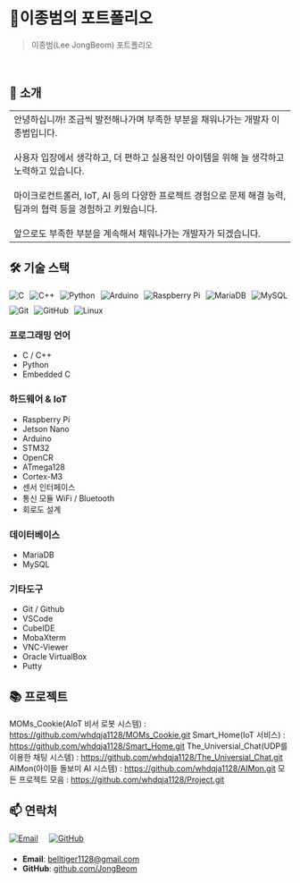# 📜이종범의 포트폴리오

> 이종범(Lee JongBeom) 포트폴리오

<br/>

## 👋 소개

<table>
  <tr>
    <td width="70%">
      안녕하십니까! 조금씩 발전해나가며 부족한 부분을 채워나가는 개발자 이종범입니다. <br><br>
      사용자 입장에서 생각하고, 더 편하고 실용적인 아이템을 위해 늘 생각하고 노력하고 있습니다. <br><br>
      마이크로컨트롤러, IoT, AI 등의 다양한 프로젝트 경험으로 문제 해결 능력, 팀과의 협력 등을 경험하고 키웠습니다. <br><br>
      앞으로도 부족한 부분을 계속해서 채워나가는 개발자가 되겠습니다.
  </tr>
</table>

## 🛠️ 기술 스택

<div style="display: flex; flex-wrap: wrap; gap: 10px; margin: 20px 0;">
  <img src="https://img.shields.io/badge/C-A8B9CC?style=for-the-badge&logo=c&logoColor=white" alt="C" />
  <img src="https://img.shields.io/badge/C++-00599C?style=for-the-badge&logo=cplusplus&logoColor=white" alt="C++" />
  <img src="https://img.shields.io/badge/Python-3776AB?style=for-the-badge&logo=python&logoColor=white" alt="Python" />
  <img src="https://img.shields.io/badge/Arduino-00979D?style=for-the-badge&logo=arduino&logoColor=white" alt="Arduino" />
  <img src="https://img.shields.io/badge/Raspberry_Pi-A22846?style=for-the-badge&logo=raspberry-pi&logoColor=white" alt="Raspberry Pi" />
  <img src="https://img.shields.io/badge/MariaDB-003545?style=for-the-badge&logo=mariadb&logoColor=white" alt="MariaDB" />
  <img src="https://img.shields.io/badge/MySQL-4479A1?style=for-the-badge&logo=mysql&logoColor=white" alt="MySQL" />
  <img src="https://img.shields.io/badge/Git-F05032?style=for-the-badge&logo=git&logoColor=white" alt="Git" />
  <img src="https://img.shields.io/badge/github-181717?style=for-the-badge&logo=github&logoColor=white" alt="GitHub"/>
  <img src="https://img.shields.io/badge/linux-FCC624?style=for-the-badge&logo=linux&logoColor=black" alt="Linux"/>
</div>

### 프로그래밍 언어
- C / C++
- Python
- Embedded C

### 하드웨어 & IoT
- Raspberry Pi
- Jetson Nano
- Arduino
- STM32
- OpenCR
- ATmega128
- Cortex-M3
- 센서 인터페이스
- 통신 모듈 WiFi / Bluetooth
- 회로도 설계

### 데이터베이스
- MariaDB
- MySQL

### 기타도구
- Git / Github
- VSCode
- CubeIDE
- MobaXterm
- VNC-Viewer
- Oracle VirtualBox
- Putty

## 📚 프로젝트

MOMs_Cookie(AIoT 비서 로봇 시스템) : https://github.com/whdqja1128/MOMs_Cookie.git
Smart_Home(IoT 서비스) : https://github.com/whdqja1128/Smart_Home.git
The_Universial_Chat(UDP를 이용한 채팅 시스템) : https://github.com/whdqja1128/The_Universial_Chat.git
AIMon(아이들 돌보미 AI 시스템) : https://github.com/whdqja1128/AIMon.git
모든 프로젝트 모음 : https://github.com/whdqja1128/Project.git


## 📫 연락처
<div style="display: flex; flex-wrap: wrap; gap: 20px; margin: 20px 0;">
  <a href="mailto:belltiger1128@gmail.com">
    <img src="https://img.shields.io/badge/Email-D14836?style=for-the-badge&logo=gmail&logoColor=white" alt="Email" />
  </a>
  <a href="https://github.com/whdqja1128">
    <img src="https://img.shields.io/badge/GitHub-100000?style=for-the-badge&logo=github&logoColor=white" alt="GitHub" />
  </a>
</div>

- **Email**: belltiger1128@gmail.com
- **GitHub**: [github.com/JongBeom](https://github.com/whdqja1128)
